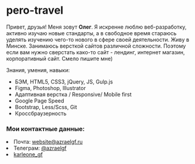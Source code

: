 ﻿# pero-travel
Привет, друзья!
Меня зовут <b>Олег</b>.
Я искренне люблю веб-разработку, активно изучаю новые стандарты, а в свободное время стараюсь уделять изучению чего-то нового в сфере своей деятельности.
Живу в Минске. Занимаюсь версткой сайтов различной сложности. Поэтому если вам нужно сверстать како-то сайт - лендинг, интернет магазин, корпоративный сайт. Смело пишите мне)

 Знания, умения, навыки:
+ БЭМ, HTML5, CSS3, jQuery, JS, Gulp.js
+ Figma, Photoshop, ﻿Illustrator
+ Адаптивная верстка / Responsive/ Mobile first
+ Google Page Speed
+ Bootstrap, Less/Scss, Git
+ Кроссбраузерность

<h3>Мои контактные данные:</h3>
  <li>Почта: <a href="mailto:aleh.antukh@gmail.com">website@azraelgf.ru</a></li>
  <li>Телеграм: <a href="https://t.me/azraelgf" target="_blank">@azraelgf</a></li>
  <li><a href="https://join.skype.com/invite/bJfs8iKJdib4" target="_blank">karleone_gf</a></li>
